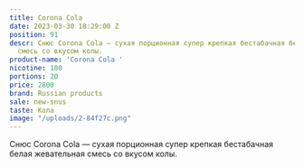 ```yaml
---
title: Corona Сola
date: 2023-03-30 18:29:00 Z
position: 91
descr: Снюс Corona Сola — сухая порционная супер крепкая бестабачная белая жевательная
  смесь со вкусом колы.
product-name: 'Corona Сola '
nicotine: 180
portions: 20
price: 2800
brand: Russian products
sale: new-snus
taste: Кола
image: "/uploads/2-84f27c.png"
---
```


Снюс Corona Сola — сухая порционная супер крепкая бестабачная белая жевательная смесь со вкусом колы.